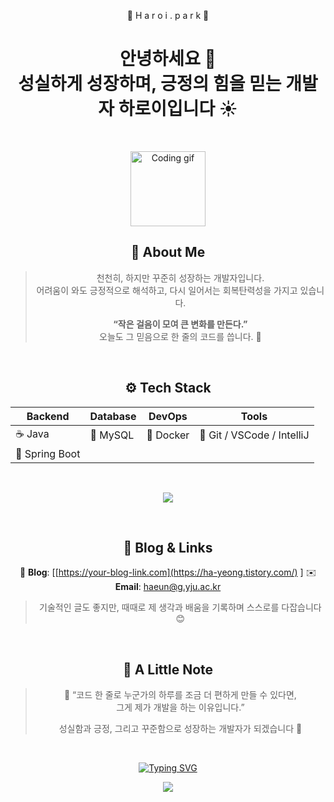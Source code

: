 <div align="center">
  
 🌸 H a r o i . p a r k 🌸 

<h1 align="center">안녕하세요 👋 <br> 성실하게 성장하며, 긍정의 힘을 믿는 개발자 하로이입니다 ☀️</h1>

</br>
<p align="center">
  <img src="https://media.giphy.com/media/WUlplcMpOCEmTGBtBW/giphy.gif" width="120" alt="Coding gif"/>
</p>

## 🌱 About Me

> 천천히, 하지만 꾸준히 성장하는 개발자입니다.  
> 어려움이 와도 긍정적으로 해석하고, 다시 일어서는 회복탄력성을 가지고 있습니다.  
>  
> **“작은 걸음이 모여 큰 변화를 만든다.”**  
> 오늘도 그 믿음으로 한 줄의 코드를 씁니다. 🌿

</br>

## ⚙️ Tech Stack

<div align="center">

| Backend | Database | DevOps | Tools |
|----------|-----------|--------|--------|
| ☕ Java | 🐬 MySQL | 🐳 Docker | 🧩 Git / VSCode / IntelliJ |
| 🌿 Spring Boot | | | |

</div>
</br>
<p align="center">
  <img src="https://skillicons.dev/icons?i=java,spring,mysql,docker,git,vscode,idea" />
</p>

</br>

## 📝 Blog & Links

📘 **Blog**: [[https://your-blog-link.com](https://ha-yeong.tistory.com/)  ]
✉️ **Email**: haeun@g.yju.ac.kr

> 기술적인 글도 좋지만, 때때로 제 생각과 배움을 기록하며 스스로를 다잡습니다 😊  

</br>

## 🌸 A Little Note

> 💬 “코드 한 줄로 누군가의 하루를 조금 더 편하게 만들 수 있다면,  
> 그게 제가 개발을 하는 이유입니다.”  
>  
> 성실함과 긍정, 그리고 꾸준함으로 성장하는 개발자가 되겠습니다 🌼

</br>

<p align="center">
  <a href="https://git.io/typing-svg">
    <img src="https://readme-typing-svg.demolab.com?font=Fira+Code&size=24&pause=1000&color=F7F7F7&width=435&lines=Thank+you+for+visiting+!" alt="Typing SVG" />
  </a>
</p>

<p align="center">
  <img src="https://capsule-render.vercel.app/api?type=waving&color=0:89f7fe,100:66a6ff&height=90&section=footer"/>
</p>




<!--
**kakaeve/kakaeve** is a ✨ _special_ ✨ repository because its `README.md` (this file) appears on your GitHub profile.
Here are some ideas to get you started:
- 🔭 I’m currently working on ...
- 🌱 I’m currently learning ...
- 👯 I’m looking to collaborate on ...
- 🤔 I’m looking for help with ...
- 💬 Ask me about ...
- 📫 How to reach me: ...
- 😄 Pronouns: ...
- ⚡ Fun fact: ...
-->

</div>
